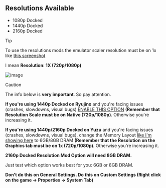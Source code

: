 ## Resolutions Available

- 1080p Docked
- 1440p Docked
- 2160p Docked

> [!TIP]
To use the resolutions mods the emulator scaler resolution must be on 1x like [this screenshot](https://i.imgur.com/WH0AIUv.png)

I mean **Resolution: 1X (720p/1080p)**

![image](https://i.imgur.com/WH0AIUv.png)

> [!CAUTION]
The info below is **very important**. So pay attention.

**If you're using 1440p Docked on Ryujinx** and you're facing issues (crashes, slowdowns, visual bugs) [ENABLE THIS OPTION](https://i.imgur.com/obn6kG8.png) **(Remember that Resolution Scale must be on Native (720p/1080p)**. Otherwise you're increasing it.

**If you're using 1440p/2160p Docked on Yuzu** and you're facing issues (crashes, slowdowns, visual bugs), change the Memory Layout [like I'm showing here](https://i.imgur.com/pE21ReJ.png) to 6GB/8GB DRAM **(Remember that the Resolution on the Graphics tab must be on 1x (720p/1080p)**. Otherwise you're increasing it. 

**2160p Docked Resolution Mod Option will need 8GB DRAM.**

Just test which option works best for you: 6GB or 8GB DRAM. 

**Don't do this on General Settings. Do this on Custom Settings (Right click on the game -> Properties -> System Tab)**